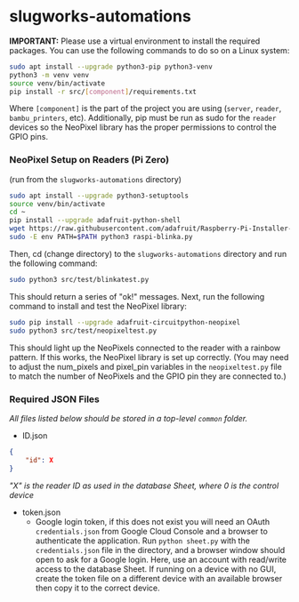 # slugworks-automations

**IMPORTANT:** Please use a virtual environment to install the required packages. You can use the following commands to do so on a Linux system:

```bash
sudo apt install --upgrade python3-pip python3-venv
python3 -m venv venv
source venv/bin/activate
pip install -r src/[component]/requirements.txt
```
Where `[component]` is the part of the project you are using (`server`, `reader`, `bambu_printers`, etc). Additionally, pip must be run as sudo for the `reader` devices so the NeoPixel library has the proper permissions to control the GPIO pins.

### NeoPixel Setup on Readers (Pi Zero)
(run from the `slugworks-automations` directory)
```bash
sudo apt install --upgrade python3-setuptools
source venv/bin/activate
cd ~
pip install --upgrade adafruit-python-shell
wget https://raw.githubusercontent.com/adafruit/Raspberry-Pi-Installer-Scripts/master/raspi-blinka.py
sudo -E env PATH=$PATH python3 raspi-blinka.py
```
Then, cd (change directory) to the `slugworks-automations` directory and run the following command:
```bash
sudo python3 src/test/blinkatest.py
```
This should return a series of "ok!" messages. Next, run the following command to install and test the NeoPixel library:
```bash
sudo pip install --upgrade adafruit-circuitpython-neopixel
sudo python3 src/test/neopixeltest.py
```
This should light up the NeoPixels connected to the reader with a rainbow pattern. If this works, the NeoPixel library is set up correctly. (You may need to adjust the num_pixels and pixel_pin variables in the `neopixeltest.py` file to match the number of NeoPixels and the GPIO pin they are connected to.)

### Required JSON Files
*All files listed below should be stored in a top-level `common` folder.*
- ID.json
```json
{
    "id": X
}
```
*"X" is the reader ID as used in the database Sheet, where 0 is the control device*
- token.json
  - Google login token, if this does not exist you will need an OAuth `credentials.json` from Google Cloud Console and a browser to authenticate the application. Run `python sheet.py` with the `credentials.json` file in the directory, and a browser window should open to ask for a Google login. Here, use an account with read/write access to the database Sheet. If running on a device with no GUI, create the token file on a different device with an available browser then copy it to the correct device.
